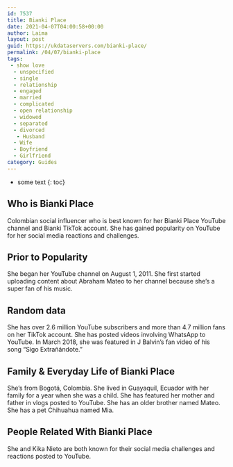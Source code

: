 ```yaml
---
id: 7537
title: Bianki Place
date: 2021-04-07T04:00:58+00:00
author: Laima
layout: post
guid: https://ukdataservers.com/bianki-place/
permalink: /04/07/bianki-place
tags:
 - show love
  - unspecified
  - single
  - relationship
  - engaged
  - married
  - complicated
  - open relationship
  - widowed
  - separated
  - divorced
   - Husband
  - Wife
  - Boyfriend
  - Girlfriend
category: Guides
---
```


* some text
{: toc}


## Who is Bianki Place
                  
                  
                  
Colombian social influencer who is best known for her Bianki Place YouTube channel and Bianki TikTok account. She has gained popularity on YouTube for her social media reactions and challenges. 
                  
              
            
              
            
                
                
                
## Prior to Popularity
                  
                  
                  
She began her YouTube channel on August 1, 2011. She first started uploading content about Abraham Mateo to her channel because she&#8217;s a super fan of his music. 
                  
              
            
              
            
                
                
                
## Random data
                  
                  
                  
She has over 2.6 million YouTube subscribers and more than 4.7 million fans on her TikTok account. She has posted videos involving WhatsApp to YouTube. In March 2018, she was featured in J Balvin&#8217;s fan video of his song &#8220;Sigo Extrañándote.&#8221; 
                  
              
            
              
            
                
                
                
## Family & Everyday Life of Bianki Place
                  
                  
                  
She&#8217;s from Bogotá, Colombia. She lived in Guayaquil, Ecuador with her family for a year when she was a child. She has featured her mother and father in vlogs posted to YouTube. She has an older brother named Mateo. She has a pet Chihuahua named Mia. 
                  
              
            
              
            
                
                
                
## People Related With Bianki Place
                  
                  
                  
She and Kika Nieto are both known for their social media challenges and reactions posted to YouTube. 
                  
              
            
              
            
                
              
            
              
              
            
            
              
            
          
          
          